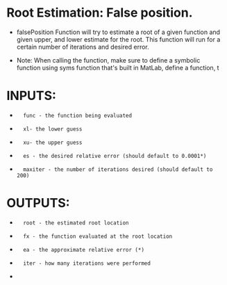 # Root Estimation: False position.

* falsePosition Function will try to estimate a root of a given function and given upper, and lower estimate for the root. This function will run for a certain number of iterations and desired error.

* Note: When calling the function, make sure to define a symbolic function using syms function that's built in MatLab, define a function, t

# INPUTS:

*       func - the function being evaluated
*       xl- the lower guess
*       xu- the upper guess
*       es - the desired relative error (should default to 0.0001*)
*       maxiter - the number of iterations desired (should default to 200)

# OUTPUTS:

*       root - the estimated root location
*       fx - the function evaluated at the root location
*       ea - the approximate relative error (*)
*       iter - how many iterations were performed
*

